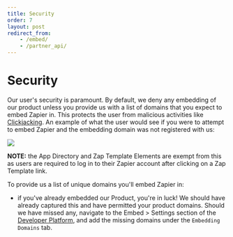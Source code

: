 ```yaml
---
title: Security
order: 7
layout: post
redirect_from: 
    - /embed/
    - /partner_api/
---
```


# Security

Our user's security is paramount. By default, we deny any embedding of our product unless you provide us with a list of domains that you expect to embed Zapier in. This protects the user from malicious activities like [Clickjacking](https://www.owasp.org/index.php/Clickjacking). An example of what the user would see if you were to attempt to embed Zapier and the embedding domain was not registered with us:

![](https://zappy.zapier.com/d417e90269bb019fcbe5718d18eb572d.png)

**NOTE:** the App Directory and Zap Template Elements are exempt from this as users are required to log in to their Zapier account after clicking on a Zap Template link.

To provide us a list of unique domains you'll embed Zapier in:

- if you've already embedded our Product, you're in luck! We should have already captured this and have permitted your product domains. Should we have missed any, navigate to the Embed > Settings section of the [Developer Platform](https://developer.zapier.com/), and add the missing domains under the `Embedding Domains` tab.
